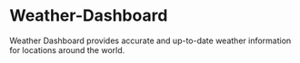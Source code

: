 # Weather-Dashboard
Weather Dashboard provides accurate and up-to-date weather information for locations around the world.
